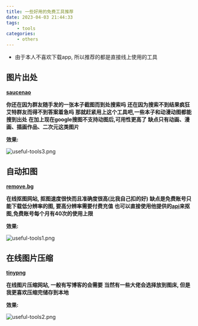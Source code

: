 ```yaml
---
title: 一些好用的免费工具推荐
date: 2023-04-03 21:44:33
tags:
	- tools
categories: 
    - others
---
```


* 由于本人不喜欢下载app, 所以推荐的都是直接线上使用的工具

## 图片出处

[__saucenao__](https://saucenao.com/)

__你还在因为群友随手发的一张本子截图而到处搜索吗__
__还在因为搜索不到结果疯狂艾特群友而得不到答案着急吗__
__那就赶紧用上这个工具吧,一些本子和动漫动图都能搜到出处__
__在加上现在google搜图不支持动图后,可用性更高了__
__缺点只有动画、漫画、插画作品、二次元这类图片__

__效果:__

![useful-tools3.png](useful-tools3.png)

## 自动扣图

[__remove.bg__](https://www.remove.bg/zh)

__在线抠图网站, 抠图速度很快而且准确度很高(比我自己扣的好)__
__缺点是免费账号只能下载低分辨率的图, 要高分辨率需要付费充值__
__也可以直接使用他提供的[api](https://www.remove.bg/api)来抠图,免费账号每个月有40次的使用上限__

__效果:__

![useful-tools1.png](useful-tools1.png)

## 在线图片压缩

[__tinypng__](https://tinypng.com/)

__在线图片压缩网站, 一般有写博客的会需要__
__当然有一些大佬会选择放到图床, 但是我更喜欢压缩完储存到本地__

__效果:__

![useful-tools2.png](useful-tools2.png)


